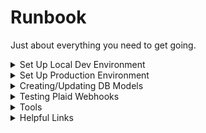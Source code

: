 # Runbook

Just about everything you need to get going.

<details>
<summary>Set Up Local Dev Environment</summary>

## Set Up Local Dev Environment

Install tools and dependencies (via [homebrew](https://brew.sh/)):

```bash
> /usr/bin/ruby -e "$(curl -fsSL https://raw.githubusercontent.com/Homebrew/install/master/install)"
> brew tap homebrew/bundle
> brew bundle
```

Next, create a local Postgres database:

1. Open `postgres.app` (just installed via `brew`)
2. Open `postico.app`
3. Create a database, named `wilbur`, through `positico`

Add environment variables:

```bash
# DJANGO APP KEYS

export DJ_ENV=dev
export DJ_DB_NAME=wilbur # database you just created
export DJ_DB_USER=tom # this is likely the user you use to login to your computer
export DJ_DB_PASSWORD=root
export DJ_DB_HOST=docker.for.mac.localhost # special docker set up
export DJ_DB_PORT=5432
export DJ_SECRET_KEY=+cg9iso$a55f3ay&)pdg3k&=lq_c*55j7oyuib=a(pi#2$oj^0

# PLAID APP KEYS

export PLAID_CLIENT_ID=5b9b1df200123c4672353c2c
export PLAID_PUBLIC_KEY=5f198f5da4f3be8da6ecaaadbdfd58
export PLAID_SECRET=5ea62a857d2361250eb7ed9358133c
export PLAID_ENV=sandbox

# REACT APP KEYS
export REACT_APP_NGROK_ID=1b2ee782
export REACT_APP_PLAID_ENV=sandbox
export REACT_APP_PLAID_PUBLIC_KEY=5f198adbdf5da4ff3be8da6ecaad58

# LETS ENCRYPT CERTIFICATE PATHS

export SSL_CERTIFICATE=/etc/nginx/certs/local/wilbur.crt
export SSL_CERTIFICATE_KEY=/etc/nginx/certs/local/wilbur.key
```

If `nginx/certs/local` is empty, you need to generate a self-signed certificate.

1. Go to [zerossl.com](https://zerossl.com/free-ssl/#self).
2. You should enter `wilbur.local` and `*.wilbur.local`.
3. Download the key and certificate, and rename them: `key.txt` to `wilbur.key` and `crt.txt` to `wilbur.crt`. Move the files to a `nginx/certs/local`.

Update `/etc/hosts` by adding:

```bash
0.0.0.0 wilbur.local api.wilbur.local www.wilbur.local
```

Snag the repo, start Docker, and build the containers:

```bash
> git clone https://github.com/tmm/wilbur.git
> cd wilbur
> docker-compose build
```

Apply database migrations, create superuser, and generate static files (for admin console, etc.):

```bash
> docker-compose run api python manage.py makemigrations
> docker-compose run api python manage.py migrate
> docker-compose run api python manage.py createsuperuser
> docker-compose run api python manage.py collectstatic
```

If everything worked as planned, you should be able to `docker-compose up` and access the admin app.

```bash
> docker-compose up -d
> docker-compose ps
CONTAINER ID        IMAGE               COMMAND                  CREATED             STATUS                  PORTS                                      NAMES
6c2e871834bf        wilbur_nginx        "bash -c 'envsubst <…"   7 seconds ago       Up Less than a second   0.0.0.0:80->80/tcp, 0.0.0.0:443->443/tcp   nginx
f427d34b5351        wilbur_api          "uwsgi --ini uwsgi.i…"   7 seconds ago       Up 6 seconds            8000/tcp                                   api
c4be8e628d86        wilbur_web          "uwsgi --ini uwsgi.i…"   7 seconds ago       Up 6 seconds            5000/tcp                                   web
```

At this point, you can check out the [admin site](https://api.wilbur.local/admin) or the actually [site](https://wilbur.local/). Chrome (or whatever browser you are using) might block you from the site. Once you [accept the self-signed certificate](https://github.com/tmm/tmm.github.io/blob/e1a673aab9fdcaa4889195db4dc1de59de123b82/blog/_posts/2018-05-21-certificates-for-localhost.md) [through keychain](https://www.accuweaver.com/2014/09/19/make-chrome-accept-a-self-signed-certificate-on-osx/), you should be all set.

</details>

<details>
<summary>Set Up Production Environment</summary>

## Set Up Production Environment

1. Create RDS Postgres instance

2. Add production environment variables to `.env`:

```bash
# DJANGO APP KEYS

export DJ_ENV=prod
export DJ_DB_NAME=something
export DJ_DB_USER=root
export DJ_DB_PASSWORD=zsRqfjJdDVAxhUewsqnTCxlslr
export DJ_DB_HOST=something.cxsbe1vrwmpg.us-east-1.rds.amazonaws.com
export DJ_DB_PORT=5432
export DJ_SECRET_KEY=+cg9iso$a55f3ay&)pdg3k&=lq_c*55j7oyuib=a(pi#2$oj^0

# PLAID APP KEYS

export PLAID_CLIENT_ID=5b9b1df200123c4672353c2c
export PLAID_PUBLIC_KEY=5f198f5da4f3be8da6ecaaadbdfd58
export PLAID_SECRET=5ea62a857d2361250eb7ed9358133c
export PLAID_ENV=sandbox

# REACT APP KEYS
export REACT_APP_NGROK_ID=1b2ee782
export REACT_APP_PLAID_ENV=sandbox
export REACT_APP_PLAID_PUBLIC_KEY=5f198adbdf5da4ff3be8da6ecaad58

# AWS IAM ACCESS KEYS

export AWS_ACCESS_KEY_ID=AKIATEMMAIEPJOZC74GP
export AWS_SECRET_ACCESS_KEY=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

# LETS ENCRYPT CERTIFICATE PATHS

export SSL_CERTIFICATE=/etc/nginx/certs/letsencrypt/name.crt
export SSL_CERTIFICATE_KEY=/etc/nginx/certs/letsencrypt/name.key
```

3. Build, tag, and push Docker images to [Amazon Elastic Container Registry](https://console.aws.amazon.com/ecs/home?region=us-east-1#/repositories)

4. Update `image` paths in `aws-compose.yml` (from now on you may use `bash scripts/push-aws-ecr.sh` to build, tag, and push all images)

5. [Create a new keypair on EC2](https://console.aws.amazon.com/ec2/v2/home?region=us-east-1#KeyPairs:sort=keyName)

6. Add RDS's `vpc` (`--vpc vpc_id`) and `subnets` (`--subnets subnet_1,subnet_2`) to `scripts/setup-aws-ecs.sh`

7. [Configure `ecs-cli`](https://docker-curriculum.com/#aws-ecs) with cluster info by running `bash scripts/setup-aws-ecs.sh`

8. Run deploy script `bash scripts/deploy-aws-ecs.sh` ([update RDS's security group](https://docs.aws.amazon.com/AmazonRDS/latest/UserGuide/CHAP_SettingUp.html#CHAP_SettingUp.SecurityGroup) to accept inbound TCP connections from ECS's security group)

If all went as planned, you can navigate to the running site. (Also, need to open up ECS security group to listen for HTTPS.)

</details>

<details>
<summary>Creating/Updating DB Models</summary>

## Creating/Updating DB Models

Whenever you make changes to a model, the database needs to be kept in sync.

```bash
> docker-compose run api python manage.py makemigrations
> docker-compose run api python manage.py migrate
```

See [Django Migrations Worflow](https://docs.djangoproject.com/en/2.0/topics/migrations/#workflow) for more info.

</details>

<details>
<summary>Testing Plaid Webhooks</summary>

## Testing [Plaid Webhooks](https://support.plaid.com/hc/en-us/articles/360008414233-Webhook-overview)

1. Install [`ngrok`](https://ngrok.com) with `brew cask install ngrok`

2. Run `ngrok http 8000` and add the `ngrok` id to the `REACT_APP_NGROK_ID` environment variable (in this case `ea1774d9`). Restart docker.

```
ngrok by @inconshreveable                                                                             (Ctrl+C to quit)

Session Status                online
Account                       tom (Plan: Free)
Version                       2.2.8
Region                        United States (us)
Web Interface                 http://127.0.0.1:4040
Forwarding                    http://ea1774d9.ngrok.io -> localhost:8000
Forwarding                    https://ea1774d9.ngrok.io -> localhost:8000
```

3. Start a local django server running on port `8000` to receive requests from ngrok. Now any webhook coming from Plaid will forward through ngrok (`http://ea1774d9.ngrok.io`) to django (`localhost:8000`)

</details>

<details>
<summary>Tools</summary>

## Tools

All the important stuff used to power everything (in alphabetical order).

| tool                                          | description                                               |
| --------------------------------------------- | --------------------------------------------------------- |
| [Black](https://github.com/ambv/black)        | Python code formatter                                     |
| [Django](https://www.djangoproject.com/)      | Python web framework                                      |
| [Docker](https://www.docker.com/)             | Containers, etc.                                          |
| [Kitematic](https://kitematic.com/)           | The easiest way to use Docker on Mac.                     |
| [NGINX](https://www.nginx.com/)               | API Gateway, etc.                                         |
| [ngrok](https://ngrok.com)                    | Public URLs for exposing your local web server            |
| [Postgres.app](https://postgresapp.com/)      | The easiest way to get started with PostgreSQL on the Mac |
| [Postico](https://eggerapps.at/postico/)      | Modern PostgreSQL Client for the Mac                      |
| [Postman](https://www.getpostman.com/)        | API development environment                               |
| [Prettier](https://prettier.io/)              | TypeScript code formatter                                 |
| [React.js](https://reactjs.org/)              | JavaScript library for building user interfaces           |
| [tslint](https://palantir.github.io/tslint/)  | TypeScript linter                                         |
| [TypeScript](https://www.typescriptlang.org/) | Superset of JavaScript                                    |

</details>

<details>
<summary>Helpful Links</summary>

## Helpful Links

Docker & ECS:

-   [Take Containers From Development To Amazon ECS](https://docs.bitnami.com/aws/how-to/ecs-rds-tutorial/)
-   [Docker for Beginners](https://docker-curriculum.com)

Django REST Framework:

-   [Django OAuth Toolkit with Django REST Framework Tutorial](https://django-oauth-toolkit.readthedocs.io/en/latest/rest-framework/rest-framework.html)
-   [dry-rest-permissions](https://github.com/dbkaplan/dry-rest-permissions)
-   [ngrok and webhooks](https://hackernoon.com/handling-webhooks-using-django-and-ngrok-b7ff27a6fd47)

General AWS:

-   [Migrating DNS Service for a Domain](https://docs.aws.amazon.com/Route53/latest/DeveloperGuide/migrate-dns-domain-inactive.html)
-   [Configuring Amazon Route 53 to Route Traffic to an Amazon EC2 Instance](https://docs.aws.amazon.com/Route53/latest/DeveloperGuide/routing-to-ec2-instance.html)

Other:

-   [Generating a production certificate with Let's Encrypt & ZeroSSL](https://zerossl.com)
-   [Certificates for localhost](https://letsencrypt.org/docs/certificates-for-localhost/)
-   [Make Chrome Accept a Self-Signed Certificate (on OSX)](https://www.accuweaver.com/2014/09/19/make-chrome-accept-a-self-signed-certificate-on-osx/)
-   [Plaid Dev Environment](https://dashboard.plaid.com/overview/development)

</details>

